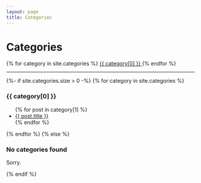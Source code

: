 ```yaml
---
layout: page
title: Categories
---
```


# Categories

<div>
    {% for category in site.categories %}
    <a href="#{{ category[0] | slugify }}" class="post-category badge badge-info">
      <i class="far fa-folder"></i>{{ category[0] }}
    </a>
    {% endfor %}
</div>
<hr/>

{%- if site.categories.size > 0 -%}
{% for category in site.categories %}
  <h3>{{ category[0] }}</h3>
  <ul>
    {% for post in category[1] %}
      <li><a href="{{ post.url | relative_url }}">{{ post.title }}</a></li>
    {% endfor %}
  </ul>
{% endfor %}
{% else %}
<h3>No categories found</h3>
<p>Sorry.</p>
{% endif %}
